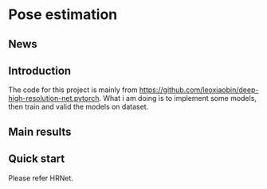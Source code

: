 # Pose estimation
## News

## Introduction
The code for this project is mainly from https://github.com/leoxiaobin/deep-high-resolution-net.pytorch. What i am doing is to implement some models, then train and valid the models on dataset.
## Main results
## Quick start
Please refer HRNet.
